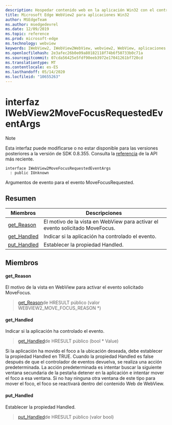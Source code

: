 ```yaml
---
description: Hospedar contenido web en la aplicación Win32 con el control Microsoft Edge WebView2
title: Microsoft Edge WebView2 para aplicaciones Win32
author: MSEdgeTeam
ms.author: msedgedevrel
ms.date: 12/09/2019
ms.topic: reference
ms.prod: microsoft-edge
ms.technology: webview
keywords: IWebView2, IWebView2WebView, webview2, WebView, aplicaciones Win32, Win32, Edge
ms.openlocfilehash: 2e3afec26b0e09a80182118f74b6f50733b0c71a
ms.sourcegitcommit: 07cda56425e5fdf90eeb3972e17041261bf720cd
ms.translationtype: MT
ms.contentlocale: es-ES
ms.lasthandoff: 05/14/2020
ms.locfileid: "10655263"
---
```

# interfaz IWebView2MoveFocusRequestedEventArgs 

> [!NOTE]
> Esta interfaz puede modificarse o no estar disponible para las versiones posteriores a la versión de SDK 0.8.355. Consulta la [referencia](../../../webview2-api-reference.md) de la API más reciente.

```
interface IWebView2MoveFocusRequestedEventArgs
  : public IUnknown
```

Argumentos de evento para el evento MoveFocusRequested.

## Resumen

 Miembros                        | Descripciones
--------------------------------|---------------------------------------------
[get_Reason](#get_reason) | El motivo de la vista en WebView para activar el evento solicitado MoveFocus.
[get_Handled](#get_handled) | Indicar si la aplicación ha controlado el evento.
[put_Handled](#put_handled) | Establecer la propiedad Handled.

## Miembros

#### get_Reason 

El motivo de la vista en WebView para activar el evento solicitado MoveFocus.

> [get_Reason](#get_reason)de HRESULT público (valor WEBVIEW2_MOVE_FOCUS_REASON *)

#### get_Handled 

Indicar si la aplicación ha controlado el evento.

> [get_Handled](#get_handled)de HRESULT público (bool * Value)

Si la aplicación ha movido el foco a la ubicación deseada, debe establecer la propiedad Handled en TRUE. Cuando la propiedad Handled es false después de que el controlador de eventos devuelva, se realiza una acción predeterminada. La acción predeterminada es intentar buscar la siguiente ventana secundaria de la pestaña detener en la aplicación e intentar mover el foco a esa ventana. Si no hay ninguna otra ventana de este tipo para mover el foco, el foco se reactivará dentro del contenido Web de WebView.

#### put_Handled 

Establecer la propiedad Handled.

> [put_Handled](#put_handled)de HRESULT público (valor bool)

